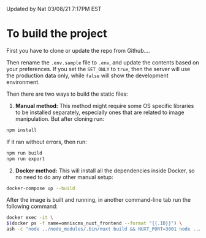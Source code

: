 Updated by Nat 03/08/21 7:17PM EST

# To build the project

First you have to clone or update the repo from Github....

Then rename the `.env.sample` file to `.env`, and update the contents based on your preferences. If you set the `SET_ONLY` to `true`, then the server will use the production data only, while `false` will show the development environment.

Then there are two ways to build the static files:

1. **Manual method:** This method might require some OS specific libraries to be installed separately, especially ones that are related to image manipulation. But after cloning run:
```sh
npm install
```
If it ran without errors, then run:
```sh
npm run build
npm run export
```

2. **Docker method:** This will install all the dependencies inside Docker, so no need to do any other manual setup:
```sh
docker-compose up --build
```
After the image is built and running, in another command-line tab run the following command:
```sh
docker exec -it \
$(docker ps -f name=omniscms_nuxt_frontend --format "{{.ID}}") \
ash -c "node ../node_modules/.bin/nuxt build && NUXT_PORT=3001 node ../node_modules/.bin/nuxt export"
```
